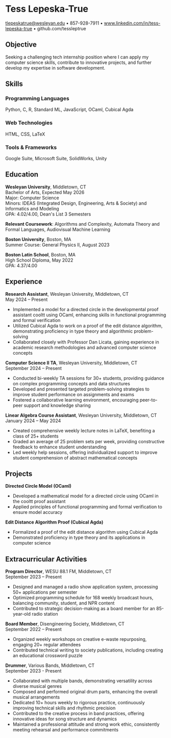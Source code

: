 # Tess Lepeska-True

tlepeskatrue@wesleyan.edu • 857-928-7911 • www.linkedin.com/in/tess-lepeska-true • github.com/tessleptrue

## Objective
Seeking a challenging tech internship position where I can apply my computer science skills, contribute to innovative projects, and further develop my expertise in software development.

## Skills

### Programming Languages
Python, C, R, Standard ML, JavaScript, OCaml, Cubical Agda

### Web Technologies
HTML, CSS, LaTeX

### Tools & Frameworks
Google Suite, Microsoft Suite, SolidWorks, Unity

## Education

**Wesleyan University**, Middletown, CT  
Bachelor of Arts, Expected May 2026  
Major: Computer Science  
Minors: IDEAS (Integrated Design, Engineering, Arts & Society) and Informatics and Modeling  
GPA: 4.02/4.00, Dean's List 3 Semesters

**Relevant Coursework**: Algorithms and Complexity, Automata Theory and Formal Languages, Audiovisual Machine Learning

**Boston University**, Boston, MA  
Summer Course: General Physics II, August 2023

**Boston Latin School**, Boston, MA  
High School Diploma, May 2022  
GPA: 4.37/4.00

## Experience

**Research Assistant**, Wesleyan University, Middletown, CT  
May 2024 – Present   
- Implemented a model for a directed circle in the developmental proof assistant cooltt using OCaml, enhancing skills in functional programming and formal verification   
- Utilized Cubical Agda to work on a proof of the edit distance algorithm, demonstrating proficiency in type theory and algorithmic problem-solving  
- Collaborated closely with Professor Dan Licata, gaining experience in academic research methodologies and advanced computer science concepts

**Computer Science II TA**, Wesleyan University, Middletown, CT  
September 2024 – Present  
- Conducted bi-weekly TA sessions for 30+ students, providing guidance on complex programming concepts and data structures   
- Developed and presented targeted problem-solving strategies to improve student performance on assignments and exams   
- Fostered a collaborative learning environment, encouraging peer-to-peer support and knowledge sharing 

**Linear Algebra Course Assistant**, Wesleyan University, Middletown, CT  
January 2024 – May 2024   
- Created comprehensive weekly lecture notes in LaTeX, benefiting a class of 25+ students   
- Graded an average of 25 problem sets per week, providing constructive feedback to enhance student understanding   
- Led weekly help sessions, offering individualized support to improve student comprehension of abstract mathematical concepts

## Projects

**Directed Circle Model (OCaml)**    
- Developed a mathematical model for a directed circle using OCaml in the cooltt proof assistant   
- Applied principles of functional programming and formal verification to ensure model accuracy

**Edit Distance Algorithm Proof (Cubical Agda)**   
- Formalized a proof of the edit distance algorithm using Cubical Agda   
- Demonstrated proficiency in type theory and its applications in computer science

## Extracurricular Activities

**Program Director**, WESU 88.1 FM, Middletown, CT  
September 2023 – Present   
- Designed and managed a radio show application system, processing 50+ applications per semester   
- Optimized programming schedule for 168 weekly broadcast hours, balancing community, student, and NPR content   
- Contributed to strategic decision-making as a board member for an 85-year-old radio station

**Board Member**, Disengineering Society, Middletown, CT  
September 2022 – Present   
- Organized weekly workshops on creative e-waste repurposing, engaging 20+ regular attendees   
- Contributed technical writing to society publications, including creating an educational crossword puzzle

**Drummer**, Various Bands, Middletown, CT  
September 2023 - Present   
- Collaborated with multiple bands, demonstrating versatility across diverse musical genres   
- Composed and performed original drum parts, enhancing the overall musical arrangements   
- Dedicated 10+ hours weekly to rigorous practice, continuously improving technical skills and rhythmic precision   
- Contributed to the creative process in band practices, offering innovative ideas for song structure and dynamics   
- Maintained a professional attitude and strong work ethic, consistently meeting rehearsal and performance commitments
